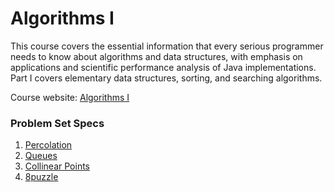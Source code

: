 # Algorithms I
This course covers the essential information that every serious programmer needs to know about algorithms and data structures, with emphasis on applications and scientific performance analysis of Java implementations. Part I covers elementary data structures, sorting, and searching algorithms.

Course website: [Algorithms I](https://www.coursera.org/learn/algorithms-part1)


### Problem Set Specs
1. [Percolation](https://coursera.cs.princeton.edu/algs4/assignments/percolation/specification.php)
2. [Queues](https://coursera.cs.princeton.edu/algs4/assignments/queues/specification.php)
3. [Collinear Points](https://coursera.cs.princeton.edu/algs4/assignments/collinear/specification.php)
4. [8puzzle](https://coursera.cs.princeton.edu/algs4/assignments/8puzzle/specification.php)
